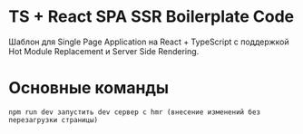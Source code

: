 # TS + React  SPA SSR Boilerplate Code

Шаблон для Single Page Application на React + TypeScript с поддержкой Hot Module Replacement и Server Side Rendering.

# Основные команды 

`````` 
npm run dev запустить dev сервер с hmr (внесение изменений без перезагрузки страницы)
``````
